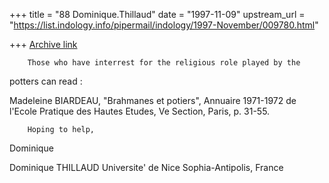 +++
title = "88 Dominique.Thillaud"
date = "1997-11-09"
upstream_url = "https://list.indology.info/pipermail/indology/1997-November/009780.html"

+++
[Archive link](https://list.indology.info/pipermail/indology/1997-November/009780.html)

        Those who have interrest for the religious role played by the
potters can read :

Madeleine BIARDEAU, "Brahmanes et potiers", Annuaire 1971-1972 de l'Ecole
Pratique des Hautes Etudes, Ve Section, Paris, p. 31-55.

        Hoping to help,
Dominique

Dominique THILLAUD
Universite' de Nice Sophia-Antipolis, France



